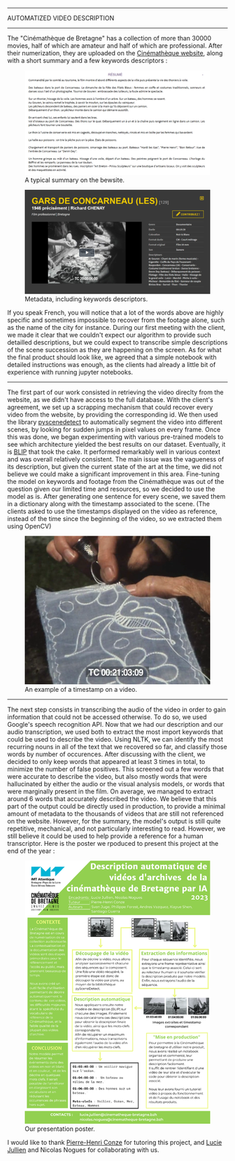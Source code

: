
---

<p class="titletext">AUTOMATIZED VIDEO DESCRIPTION</p>

---

<p class="articletext">The "Cinémathèque de Bretagne" has a collection of more than 30000 movies, half of which are amateur and half of which are professional. After their numerization, they are uploaded on the <a href="https://www.cinematheque-bretagne.bzh/" class="linkedinlink">Cinémathèque website</a>, along with a short summary and a few keywords descriptors : </p> 

<figure>
<img src="images/resumecinematheque.png?raw=true" alt="resumecinematheque" class="imgarticle"/>
<figcaption>A typical summary on the bewsite.</figcaption>
</figure>

<figure>
<img src="images/keywordscinematheque.png?raw=true" alt="keywordscinematheque" class="imgarticle"/>
<figcaption>Metadata, including keywords descriptors.</figcaption>
</figure>

<p class="articletext">If you speak French, you will notice that a lot of the words above are highly specific and sometimes impossible to recover from the footage alone, such as the name of the city for instance. During our first meeting with the client, we made it clear that we couldn't expect our algorithm to provide such detailled descriptions, but we could expect to transcribe simple descriptions of the scene succession as they are happening on the screen. As for what the final product should look like, we agreed that a simple notebook with detailed instructions was enough, as the clients had already a little bit of experience with running jupyter notebooks.</p>

---

<p class="articletext">The first part of our work consisted in retrieving the video direclty from the website, as we didn't have access to the full database. With the client's agreement, we set up a scrapping mechanism that could recover every video from the website, by providing the corresponding id. We then used the library <a href="https://www.scenedetect.com/" class="linkedinlink">pyscenedetect</a> to automatically segment the video into different scenes, by looking for sudden jumps in pixel values on every frame. Once this was done, we began experimenting with various pre-trained models to see which architecture yielded the best results on our dataset. Eventually, it is <a href="https://github.com/salesforce/BLIP" class="linkedinlink">BLIP</a> that took the cake. It performed remarkably well in various context and was overall relatively consistent. The main issue was the vagueness of its description, but given the current state of the art at the time, we did not believe we could make a significant improvement in this area. Fine-tuning the model on keywords and footage from the Cinémathèque was out of the question given our limited time and resources, so we decided to use the model as is. After generating one sentence for every scene, we saved them in a dictionary along with the timestamp associated to the scene. (The clients asked to use the timestamps displayed on the video as reference, instead of the time since the beginning of the video, so we extracted them using OpenCV) </p>

<figure>
<img src="images/12.png?raw=true" alt="timestamp example" class="imgarticle"/>
<figcaption>An example of a timestamp on a video.</figcaption>
</figure>

---
<p class="articletext">The next step consists in transcribing the audio of the video in order to gain information that could not be accessed otherwise. To do so, we used Google's speech recognition API. Now that we had our description and our audio transcription, we used both to extract the most import keywords that could be used to describe the video. Using NLTK, we can identify the most recurring nouns in all of the text that we recovered so far, and classify those words by number of occurences. After discussing with the client, we decided to only keep words that appeared at least 3 times in total, to minimize the number of false positives. This screened out a few words that were accurate to describe the video, but also mostly words that were hallucinated by either the audio or the visual analysis models, or words that were marginally present in the film. On average, we managed to extract around 6 words that accurately described the video. We believe that this part of the output could be directly used in production, to provide a minimal amount of metadata to the thousands of videos that are still not referenced on the website. However, for the summary, the model's output is still quite repetitive, mechanical, and not particularly interesting to read. However, we still believe it could be used to help provide a reference for a human transcriptor. Here is the poster we rpoduced to present this project at the end of the year :</p>

<figure>
<img src="images/poster.png?raw=true" alt="poster cinematheque" class="imgarticle"/>
<figcaption>Our presentation poster.</figcaption>
</figure>

<p class="articletext">I would like to thank <a href="https://www.linkedin.com/in/phconze/" class="linkedinlink">Pierre-Henri Conze</a> for tutoring this project, and <a href="https://www.linkedin.com/in/lucie-jullien-89339013/" class="linkedinlink">Lucie Jullien</a> and Nicolas Nogues for collaborating with us.


